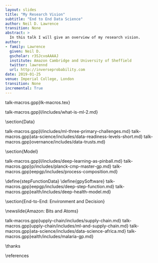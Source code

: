 ```yaml
---
layout: slides
title: "My Research Vision"
subtitle: "End to End Data Science"
author: Neil D. Lawrence
transition: None
abstract: >
  In this talk I will give an overview of my research vision.
author:
- family: Lawrence
  given: Neil D.
  gscholar: r3SJcvoAAAAJ
  institute: Amazon Cambridge and University of Sheffield
  twitter: lawrennd
  url: http://inverseprobability.com
date: 2019-01-25
venue: Imperial College, London
transition: None
incremental: True
---
```


talk-macros.gpp}lk-macros.tex}

talk-macros.gpp}l/includes/what-is-ml-2.md}
<!--include{_ai/includes/ai-vs-data-science-2.md}-->

\section{Data}

talk-macros.gpp}l/includes/ml-three-primary-challenges.md}
talk-macros.gpp}ata-science/includes/data-readiness-levels-short.md}
talk-macros.gpp}overnance/includes/data-trusts.md}

\section{Model}

talk-macros.gpp}l/includes/deep-learning-as-pinball.md}
talk-macros.gpp}p/includes/planck-cmp-master-gp.md}
talk-macros.gpp}eepgp/includes/process-composition.md}
<!-- in this short overview, don't introduce GPy or the data-->
\define{stepFunctionData} 
\define{gpySoftware}
talk-macros.gpp}eepgp/includes/deep-step-function.md}
talk-macros.gpp}ealth/includes/deep-health-model.md}

\section{End-to-End: Environment and Decision}

\newslide{Amazon: Bits and Atoms}

talk-macros.gpp}upply-chain/includes/supply-chain.md}
talk-macros.gpp}upply-chain/includes/ml-and-supply-chain.md}
talk-macros.gpp}ata-science/includes/data-science-africa.md}
talk-macros.gpp}ealth/includes/malaria-gp.md}

\thanks

\references
